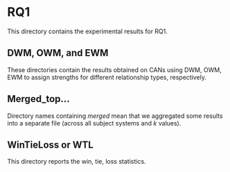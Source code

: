 # RQ1
This directory contains the experimental results for RQ1.

## DWM, OWM, and EWM
These directories contain the results obtained on CANs using DWM, OWM, EWM  to assign strengths for different relationship types, respectively.

## Merged_top...
Directory names containing *merged* mean that we aggregated some results into a separate file (across all subject systems and *k* values).

## WinTieLoss or WTL
This directory reports the win, tie, loss statistics.
